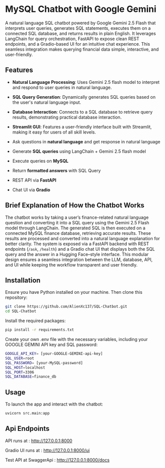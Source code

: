 # MySQL Chatbot with Google Gemini

A natural language SQL chatbot powered by Google Gemini 2.5 Flash that interprets user queries, generates SQL statements, executes them on a connected SQL database, and returns results in plain English. It leverages LangChain for query orchestration, FastAPI to expose clean REST endpoints, and a Gradio-based UI for an intuitive chat experience. This seamless integration makes querying financial data simple, interactive, and user-friendly.

## Features
- **Natural Language Processing**: Uses Gemini 2.5 flash model to interpret and respond to user queries in natural language.
- **SQL Query Generation**: Dynamically generates SQL queries based on the user's natural language input.
- **Database Interaction**: Connects to a SQL database to retrieve query results, demonstrating practical database interaction.
- **Streamlit GUI**: Features a user-friendly interface built with Streamlit, making it easy for users of all skill levels.

- Ask questions in **natural language** and get response in natural language
- Generate **SQL queries** using LangChain + Gemini 2.5 flash model
- Execute queries on **MySQL**  
- Return **formatted answers** with SQL Query  
- REST API via **FastAPI**  
- Chat UI via **Gradio** 

## Brief Explanation of How the Chatbot Works
The chatbot works by taking a user’s finance-related natural language question and converting it into a SQL query using the Gemini 2.5 Flash model through LangChain. The generated SQL is then executed on a connected MySQL finance database, retrieving accurate results. These results are processed and converted into a natural language explanation for better clarity. The system is exposed via a FastAPI backend with REST endpoints (`/ask`, `/health`) and a Gradio chat UI that displays both the SQL query and the answer in a Hugging Face–style interface. This modular design ensures a seamless integration between the LLM, database, API, and UI while keeping the workflow transparent and user friendly.

## Installation
Ensure you have Python installed on your machine. Then clone this repository:

```bash
git clone https://github.com/AlienXc137/SQL-Chatbot.git
cd SQL-Chatbot
```

Install the required packages:

```bash
pip install -r requirements.txt
```

Create your own .env file with the necessary variables, including your GOOGLE GEMINI API key and SQL password:

```bash
GOOGLE_API_KEY= [your-GOOGLE-GEMINI-api-key]
SQL_USER=root
SQL_PASSWORD= [your-MySQL-password]
SQL_HOST=localhost
SQL_PORT=3306
SQL_DATABASE=finance_db
```

## Usage
To launch the app and interact with the chatbot:

```bash
uvicorn src.main:app
```

## Api Endpoints
API runs at : http://127.0.0.1:8000

Gradio UI runs at : http://127.0.0.1:8000/ui

Test API at SwaggerApi : http://127.0.0.1:8000/docs